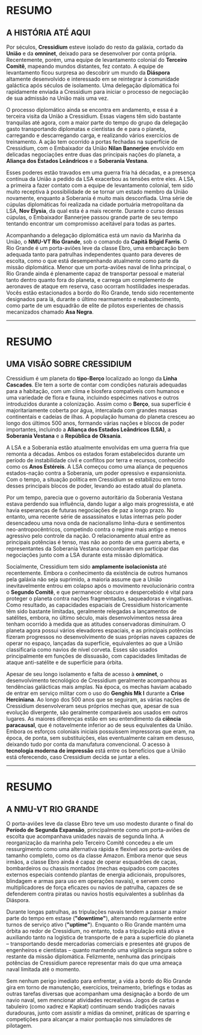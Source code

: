 # RESUMO
## A HISTÓRIA ATÉ AQUI
Por séculos, **Cressidium** esteve isolado do resto da galáxia, cortado da **União** e da **omninet**, deixado para se desenvolver por conta própria. Recentemente, porém, uma equipe de levantamento colonial do **Terceiro Comitê**, mapeando mundos distantes, fez contato. A equipe de levantamento ficou surpresa ao descobrir um mundo da **Diáspora** altamente desenvolvido e interessado em se reintegrar à comunidade galáctica após séculos de isolamento. Uma delegação diplomática foi rapidamente enviada a Cressidium para iniciar o processo de negociação de sua admissão na União mais uma vez.

O processo diplomático ainda se encontra em andamento, e essa é a terceira visita da União a Cressidium. Essas viagens têm sido bastante tranquilas até agora, com a maior parte do tempo do grupo da delegação gasto transportando diplomatas e cientistas de e para o planeta, carregando e descarregando carga, e realizando vários exercícios de treinamento. A ação tem ocorrido a portas fechadas na superfície de Cressidium, com o Embaixador da União **Nilan Bannerjee** envolvido em delicadas negociações entre duas das principais nações do planeta, a **Aliança dos Estados Leândricos** e a **Soberania Vestana**.

Esses poderes estão travados em uma guerra fria há décadas, e a presença contínua da União a pedido da LSA exacerbou as tensões entre eles. A LSA, a primeira a fazer contato com a equipe de levantamento colonial, tem sido muito receptiva à possibilidade de se tornar um estado membro da União novamente, enquanto a Soberania é muito mais desconfiada. Uma série de cúpulas diplomáticas foi realizada na cidade portuária metropolitana da LSA, **Nov Elysia**, da qual esta é a mais recente. Durante o curso dessas cúpulas, o Embaixador Bannerjee passou grande parte de seu tempo tentando encontrar um compromisso aceitável para todas as partes.

Acompanhando a delegação diplomática está um navio da Marinha da União, o **NMU-VT Rio Grande**, sob o comando da **Capitã Brigid Farris**. O Rio Grande é um porta-aviões leve da classe Ebro, uma embarcação bem adequada tanto para patrulhas independentes quanto para deveres de escolta, como o que está desempenhando atualmente como parte da missão diplomática. Menor que um porta-aviões naval de linha principal, o Rio Grande ainda é plenamente capaz de transportar pessoal e material tanto dentro quanto fora do planeta, e carrega um complemento de aeronaves de ataque em reserva, caso ocorram hostilidades inesperadas. Vocês estão estacionados a bordo do Rio Grande, tendo sido recentemente designados para lá, durante o último rearmamento e reabastecimento, como parte de um esquadrão de elite de pilotos experientes de chassis mecanizados chamado **Asa Negra**.
________________________________________________________________________________
# RESUMO
## UMA VISÃO SOBRE CRESSIDIUM
Cressidium é um planeta do **tipo-Berço** localizado ao longo da **Linha Cascades**. Ele tem a sorte de contar com condições naturais adequadas para a habitação, com um clima e biosfera compatíveis com humanos e uma variedade de flora e fauna, incluindo espécimes nativos e outros introduzidos durante a colonização. Assim como o **Berço**, sua superfície é majoritariamente coberta por água, intercalada com grandes massas continentais e cadeias de ilhas. A população humana do planeta cresceu ao longo dos últimos 500 anos, formando várias nações e blocos de poder importantes, incluindo a **Aliança dos Estados Leândricos (LSA)**, a **Soberania Vestana** e a **República de Oksania**.

A LSA e a Soberania estão atualmente envolvidas em uma guerra fria que remonta a décadas. Ambos os estados foram estabelecidos durante um período de instabilidade civil e conflitos por terra e recursos, conhecido como os **Anos Estéreis**. A LSA começou como uma aliança de pequenos estados-nação contra a Soberania, um poder opressivo e expansionista. Com o tempo, a situação política em Cressidium se estabilizou em torno desses principais blocos de poder, levando ao estado atual do planeta.

Por um tempo, parecia que o governo autoritário da Soberania Vestana estava perdendo sua influência, dando lugar a algo mais progressista, e até havia esperanças de futuras negociações de paz a longo prazo. No entanto, uma recente série de assassinatos e lutas internas pelo poder desencadeou uma nova onda de nacionalismo linha-dura e sentimentos neo-antropocêntricos, competindo contra o regime mais antigo e menos agressivo pelo controle da nação. O relacionamento atual entre as principais potências é tenso, mas não ao ponto de uma guerra aberta, e representantes da Soberania Vestana concordaram em participar das negociações junto com a LSA durante esta missão diplomática.

Socialmente, Cressidium tem sido **amplamente isolacionista** até recentemente. Embora o conhecimento da existência de outros humanos pela galáxia não seja suprimido, a maioria assume que a União inevitavelmente entrou em colapso após o movimento revolucionário contra o **Segundo Comitê**, e que permanecer obscuro e despercebido é vital para proteger o planeta contra nações fragmentadas, saqueadoras e vingativas. Como resultado, as capacidades espaciais de Cressidium historicamente têm sido bastante limitadas, geralmente relegadas a lançamentos de satélites, embora, no último século, mais desenvolvimentos nessa área tenham ocorrido à medida que as atitudes conservadoras diminuíram. O planeta agora possui vários elevadores espaciais, e as principais potências fizeram progressos no desenvolvimento de suas próprias naves capazes de operar no espaço, lançadas da superfície, equivalentes ao que a União classificaria como navios de nível corveta. Esses são usados principalmente em funções de dissuasão, com capacidades limitadas de ataque anti-satélite e de superfície para órbita.

Apesar de seu longo isolamento e falta de acesso à **omninet**, o desenvolvimento tecnológico de Cressidium geralmente acompanhou as tendências galácticas mais amplas. Na época, os mechas haviam acabado de entrar em serviço militar com o uso do **Genghis Mk I** durante a **Crise Herciniana**. Ao longo dos 500 anos que se seguiram, as várias nações de Cressidium desenvolveram seus próprios mechas que, apesar de sua evolução divergente, são geralmente comparáveis aos usados em outros lugares. As maiores diferenças estão em seu entendimento da **ciência paracausal**, que é notavelmente inferior ao de seus equivalentes da União. Embora os esforços coloniais iniciais possuíssem impressoras que eram, na época, de ponta, sem substituições, elas eventualmente caíram em desuso, deixando tudo por conta da manufatura convencional. O acesso à **tecnologia moderna de impressão** está entre os benefícios que a União está oferecendo, caso Cressidium decida se juntar a eles.
_______________________________________________________________________________
# RESUMO
## A NMU-VT RIO GRANDE
O porta-aviões leve da classe Ebro teve um uso modesto durante o final do **Período de Segunda Expansão**, principalmente como um porta-aviões de escolta que acompanhava unidades navais de segunda linha. A reorganização da marinha pelo Terceiro Comitê concedeu a ele um ressurgimento como uma alternativa rápida e flexível aos porta-aviões de tamanho completo, como os da classe Amazon. Embora menor que seus irmãos, a classe Ebro ainda é capaz de operar esquadrões de caças, bombardeiros ou chassis montados (mechas equipados com pacotes externos especiais contendo plantas de energia adicionais, propulsores, blindagem e armas para uso em operações navais), e servem como multiplicadores de força eficazes ou navios de patrulha, capazes de se defenderem contra piratas ou navios hostis equivalentes a sublinhas da Diáspora.

Durante longas patrulhas, as tripulações navais tendem a passar a maior parte do tempo em estase (**"downtime"**), alternando regularmente entre turnos de serviço ativo (**"uptime"**). Enquanto o Rio Grande mantém uma órbita ao redor de Cressidium, no entanto, toda a tripulação está ativa e auxiliando tanto na logística de transporte de e para a superfície do planeta – transportando desde mercadorias comerciais e presentes até grupos de engenheiros e cientistas – quanto mantendo uma vigilância segura sobre o restante da missão diplomática. Felizmente, nenhuma das principais potências de Cressidium parece representar mais do que uma ameaça naval limitada até o momento.

Sem nenhum perigo imediato para enfrentar, a vida a bordo do Rio Grande gira em torno de manutenção, exercícios, treinamento, briefings e todas as outras tarefas diversas que acompanham uma designação a bordo de um navio naval, sem mencionar atividades recreativas. Jogos de cartas e tabuleiro (como xadrez e Kapkat) continuam sendo tradições navais duradouras, junto com assistir a mídias da omninet, práticas de sparring e competições para alcançar a maior pontuação nos simuladores de pilotagem.

